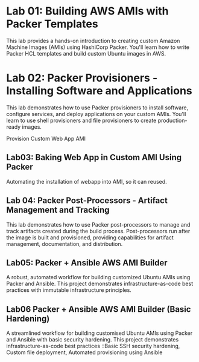 # Lab 01: Building AWS AMIs with Packer Templates

[](https://github.com/Ab-Cloud-dev/Custom-AMI-Packer/tree/main/01-%20Building%20AWS%20AMIs%20with%20Packer%20Templates#lab-01-building-aws-amis-with-packer-templates)

This lab provides a hands-on introduction to creating custom Amazon Machine Images (AMIs) using HashiCorp Packer. You'll learn how to write Packer HCL templates and build custom Ubuntu images in AWS.

# Lab 02: Packer Provisioners - Installing Software and Applications

[](https://github.com/Ab-Cloud-dev/Custom-AMI-Packer/tree/main/02-%20Usage%20Of%20Provisioners#lab-02-packer-provisioners---installing-software-and-applications)

This lab demonstrates how to use Packer provisioners to install software, configure services, and deploy applications on your custom AMIs. You'll learn to use shell provisioners and file provisioners to create production-ready images.

Provision Custom Web App AMI

## Lab03: Baking Web App in Custom AMI Using Packer

Automating the installation of webapp into AMI, so it can reused.


## Lab 04: Packer Post-Processors - Artifact Management and Tracking
This lab demonstrates how to use Packer post-processors to manage and track artifacts created during the build process. Post-processors run after the image is built and provisioned, providing capabilities for artifact management, documentation, and distribution.

## Lab05:  Packer + Ansible AWS AMI Builder

A robust, automated workflow for building customized Ubuntu AMIs using Packer and Ansible. This project demonstrates infrastructure-as-code best practices with immutable infrastructure principles.

## Lab06 Packer + Ansible AWS AMI Builder (Basic Hardening)
A streamlined workflow for building customised Ubuntu AMIs using Packer and Ansible with basic security hardening. This project demonstrates infrastructure-as-code best practices ::Basic SSH security hardening, Custom file deployment, Automated provisioning using Ansible
